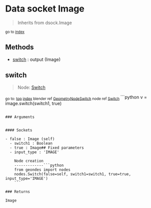 
# Data socket Image

> Inherits from dsock.Image
  
<sub>go to [index](/docs/index.md)</sub>



## Methods

- [switch](#switch) : output (Image)

## switch

> Node: [Switch](/docs/nodes/Switch.md)
  
<sub>go to: [top](#data-socket-image) [index](/docs/index.md)
blender ref [GeometryNodeSwitch](https://docs.blender.org/api/current/bpy.types.GeometryNodeSwitch.html)
node ref [Switch](https://docs.blender.org/manual/en/latest/modeling/geometry_nodes/utilities/switch.html) </sub>```python
v = image.switch(switch1, true)
```

### Arguments


#### Sockets

- false : Image (self)
  - switch1 : Boolean
  - true : Image## Fixed parameters
  - input_type : 'IMAGE'
    
    Node creation
    -------------```python
    from geondes import nodes
    nodes.Switch(false=self, switch1=switch1, true=true, input_type='IMAGE')
    ```

### Returns

Image

